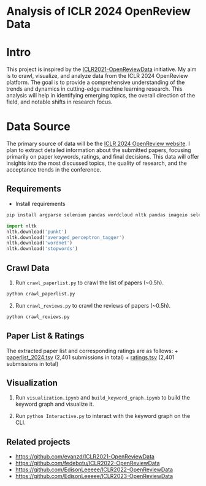 # Analysis of ICLR 2024 OpenReview Data

# Intro

This project is inspired by the [ICLR2021-OpenReviewData](https://github.com/evanzd/ICLR2021-OpenReviewData/tree/master) initiative. My aim is to crawl, visualize, and analyze data from the ICLR 2024 OpenReview platform. The goal is to provide a comprehensive understanding of the trends and dynamics in cutting-edge machine learning research. This analysis will help in identifying emerging topics, the overall direction of the field, and notable shifts in research focus.

# Data Source

The primary source of data will be the [ICLR 2024 OpenReview website](https://openreview.net/group?id=ICLR.cc/2024/Conference). I plan to extract detailed information about the submitted papers, focusing primarily on paper keywords, ratings, and final decisions. This data will offer insights into the most discussed topics, the quality of research, and the acceptance trends in the conference.

## Requirements

+ Install requirements
```bash
pip install argparse selenium pandas wordcloud nltk pandas imageio selenium tqdm
```

```python
import nltk
nltk.download('punkt')
nltk.download('averaged_perceptron_tagger')
nltk.download('wordnet')
nltk.download('stopwords')
```


## Crawl Data

1. Run `crawl_paperlist.py` to crawl the list of papers (~0.5h).

```bash
python crawl_paperlist.py
```

2. Run `crawl_reviews.py` to crawl the reviews of papers (~0.5h).

```bash
python crawl_reviews.py
```

## Paper List & Ratings

The extracted paper list and corresponding ratings are as follows:
    + [paperlist_2024.tsv](./paperlist_2024.tsv) (2,401 submissions in total)
    + [ratings.tsv](./ratings.tsv) (2,401 submissions in total)


## Visualization
1. Run `visualization.ipynb` and  `build_keyword_graph.ipynb` to build the keyword graph and visualize it.

2. Run `python Interactive.py` to interact with the keyword graph on the CLI.

## Related projects

+ https://github.com/evanzd/ICLR2021-OpenReviewData
+ https://github.com/fedebotu/ICLR2022-OpenReviewData
+ https://github.com/EdisonLeeeee/ICLR2022-OpenReviewData
+ https://github.com/EdisonLeeeee/ICLR2023-OpenReviewData

